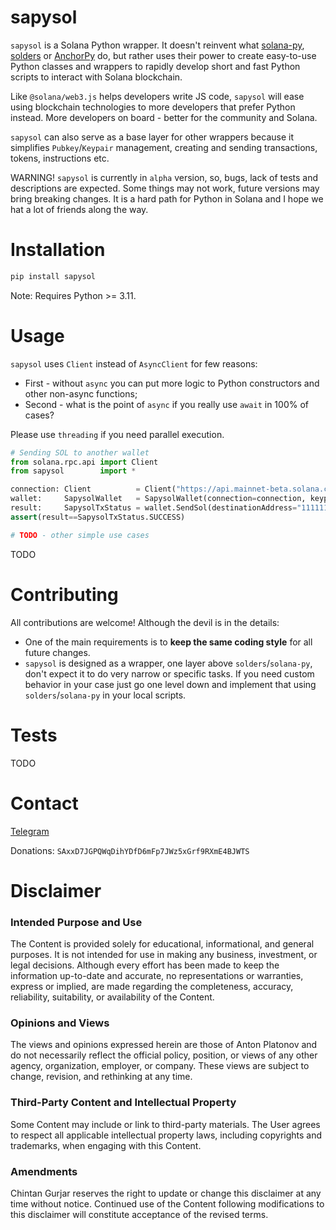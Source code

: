 # sapysol

`sapysol` is a Solana Python wrapper. It doesn't reinvent what [solana-py](https://github.com/michaelhly/solana-py), [solders](https://github.com/kevinheavey/solders) or [AnchorPy](https://github.com/kevinheavey/anchorpy) do, but rather uses their power to create easy-to-use Python classes and wrappers to rapidly develop short and fast Python scripts to interact with Solana blockchain.

Like `@solana/web3.js` helps developers write JS code, `sapysol` will ease using blockchain technologies to more developers that prefer Python instead. More developers on board - better for the community and Solana.

`sapysol` can also serve as a base layer for other wrappers because it simplifies `Pubkey`/`Keypair` management, creating and sending transactions, tokens, instructions etc.

WARNING! `sapysol` is currently in `alpha` version, so, bugs, lack of tests and descriptions are expected. Some things may not work, future versions may bring breaking changes. It is a hard path for Python in Solana and I hope we hat a lot of friends along the way.

# Installation

```sh
pip install sapysol
```

Note: Requires Python >= 3.11.

# Usage

`sapysol` uses `Client` instead of `AsyncClient` for few reasons:
* First - without `async` you can put more logic to Python constructors and other non-async functions;
* Second - what is the point of `async` if you really use `await` in 100% of cases?

Please use `threading` if you need parallel execution.

```py
# Sending SOL to another wallet
from solana.rpc.api import Client 
from sapysol        import *

connection: Client          = Client("https://api.mainnet-beta.solana.com")
wallet:     SapysolWallet   = SapysolWallet(connection=connection, keypair="path/to/file.json")
result:     SapysolTxStatus = wallet.SendSol(destinationAddress="11111111111111111111111111111111", amountSol=0.5)
assert(result==SapysolTxStatus.SUCCESS)

# TODO - other simple use cases
```

TODO

# Contributing

All contributions are welcome! Although the devil is in the details:
* One of the main requirements is to **keep the same coding style** for all future changes.
* `sapysol` is designed as a wrapper, one layer above `solders`/`solana-py`, don't expect it to do very narrow or specific tasks. If you need custom behavior in your case just go one level down and implement that using `solders`/`solana-py` in your local scripts.

# Tests

TODO

# Contact

[Telegram](https://t.me/sapysol)

Donations: `SAxxD7JGPQWqDihYDfD6mFp7JWz5xGrf9RXmE4BJWTS`

# Disclaimer

### Intended Purpose and Use
The Content is provided solely for educational, informational, and general purposes. It is not intended for use in making any business, investment, or legal decisions. Although every effort has been made to keep the information up-to-date and accurate, no representations or warranties, express or implied, are made regarding the completeness, accuracy, reliability, suitability, or availability of the Content.

### Opinions and Views
The views and opinions expressed herein are those of Anton Platonov and do not necessarily reflect the official policy, position, or views of any other agency, organization, employer, or company. These views are subject to change, revision, and rethinking at any time.

### Third-Party Content and Intellectual Property
Some Content may include or link to third-party materials. The User agrees to respect all applicable intellectual property laws, including copyrights and trademarks, when engaging with this Content.

### Amendments
Chintan Gurjar reserves the right to update or change this disclaimer at any time without notice. Continued use of the Content following modifications to this disclaimer will constitute acceptance of the revised terms.